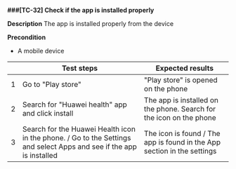 **###[TC-32] Check if the app is installed properly**

**Description**
The app is installed properly from the device

**Precondition**

- A mobile device

|     | **Test steps**                                                                                                       | **Expected results**                                                    |
| --- | -------------------------------------------------------------------------------------------------------------------- | ----------------------------------------------------------------------- |
| 1   | Go to "Play store"                                                                                                   | "Play store" is opened on the phone                                     |
| 2   | Search for "Huawei health" app and click install                                                                     | The app is installed on the phone. Search for the icon on the phone     |
| 3   | Search for the Huawei Health icon in the phone. / Go to the Settings and select Apps and see if the app is installed | The icon is found / The app is found in the App section in the settings |

